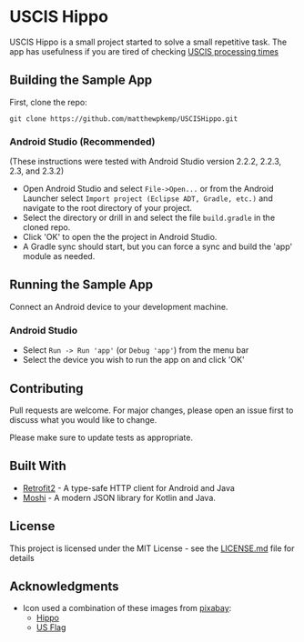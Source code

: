 # USCIS Hippo

USCIS Hippo is a small project started to solve a small repetitive task.
The app has usefulness if you are tired of checking [USCIS processing times](https://egov.uscis.gov/processing-times/)


## Building the Sample App

First, clone the repo:

`git clone https://github.com/matthewpkemp/USCISHippo.git`

### Android Studio (Recommended)

(These instructions were tested with Android Studio version 2.2.2, 2.2.3, 2.3, and 2.3.2)

* Open Android Studio and select `File->Open...` or from the Android Launcher select `Import project (Eclipse ADT, Gradle, etc.)` and navigate to the root directory of your project.
* Select the directory or drill in and select the file `build.gradle` in the cloned repo.
* Click 'OK' to open the the project in Android Studio.
* A Gradle sync should start, but you can force a sync and build the 'app' module as needed.

## Running the Sample App

Connect an Android device to your development machine.

### Android Studio

* Select `Run -> Run 'app'` (or `Debug 'app'`) from the menu bar
* Select the device you wish to run the app on and click 'OK'

## Contributing
Pull requests are welcome. For major changes, please open an issue first to discuss what you would like to change.

Please make sure to update tests as appropriate.

## Built With

* [Retrofit2](https://square.github.io/retrofit/) - A type-safe HTTP client for Android and Java
* [Moshi](https://github.com/square/moshi) - A modern JSON library for Kotlin and Java. 

## License

This project is licensed under the MIT License - see the [LICENSE.md](LICENSE.md) file for details

## Acknowledgments

* Icon used a combination of these images from [pixabay](https://pixabay.com):
  * [Hippo](https://pixabay.com/vectors/hippo-head-cartoon-cute-grey-zoo-308772/)
  * [US Flag](https://pixabay.com/vectors/flag-usa-america-american-united-32195/)